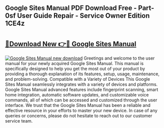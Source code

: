 ## Google Sites Manual PDF Download Free - Part-0sf User Guide Repair - Service Owner Edition 1CE4z

# <h2><a href="http://bc39047.oget.top/?id=Google+Sites+Manual">🔗Download New 👉🔴 Google Sites Manual</a></h2>

[![Google Sites Manual new download](https://i.imgur.com/5g1atiW.png)](http://bc39047.oget.top/?id=Google+Sites+Manual)
Greetings and welcome to the user manual for your newly acquired Google Sites Manual. This manual is specifically designed to help you get the most out of your product by providing a thorough explanation of its features, setup, usage, maintenance, and problem-solving. Compatible with a Variety of Devices This Google Sites Manual seamlessly integrates with a variety of devices and platforms. Google Sites Manual advanced features include fingerprint scanning, smart home integration, automatic software updates, and customizable voice commands, all of which can be accessed and customized through the user interface. We trust that the Google Sites Manual has been a reliable and effective resource in your efforts to master your new device. In case of any queries or concerns, please do not hesitate to reach out to our customer service team.
